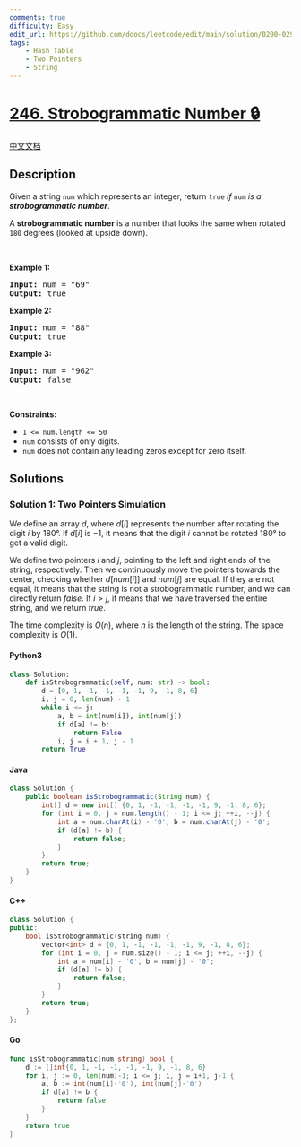 ```yaml
---
comments: true
difficulty: Easy
edit_url: https://github.com/doocs/leetcode/edit/main/solution/0200-0299/0246.Strobogrammatic%20Number/README_EN.md
tags:
    - Hash Table
    - Two Pointers
    - String
---
```


<!-- problem:start -->

# [246. Strobogrammatic Number 🔒](https://leetcode.com/problems/strobogrammatic-number)

[中文文档](/solution/0200-0299/0246.Strobogrammatic%20Number/README.md)

## Description

<!-- description:start -->

<p>Given a string <code>num</code> which represents an integer, return <code>true</code> <em>if</em> <code>num</code> <em>is a <strong>strobogrammatic number</strong></em>.</p>

<p>A <strong>strobogrammatic number</strong> is a number that looks the same when rotated <code>180</code> degrees (looked at upside down).</p>

<p>&nbsp;</p>
<p><strong class="example">Example 1:</strong></p>

<pre>
<strong>Input:</strong> num = &quot;69&quot;
<strong>Output:</strong> true
</pre>

<p><strong class="example">Example 2:</strong></p>

<pre>
<strong>Input:</strong> num = &quot;88&quot;
<strong>Output:</strong> true
</pre>

<p><strong class="example">Example 3:</strong></p>

<pre>
<strong>Input:</strong> num = &quot;962&quot;
<strong>Output:</strong> false
</pre>

<p>&nbsp;</p>
<p><strong>Constraints:</strong></p>

<ul>
	<li><code>1 &lt;= num.length &lt;= 50</code></li>
	<li><code>num</code> consists of only digits.</li>
	<li><code>num</code> does not contain any leading zeros except for zero itself.</li>
</ul>

<!-- description:end -->

## Solutions

<!-- solution:start -->

### Solution 1: Two Pointers Simulation

We define an array $d$, where $d[i]$ represents the number after rotating the digit $i$ by 180°. If $d[i]$ is $-1$, it means that the digit $i$ cannot be rotated 180° to get a valid digit.

We define two pointers $i$ and $j$, pointing to the left and right ends of the string, respectively. Then we continuously move the pointers towards the center, checking whether $d[num[i]]$ and $num[j]$ are equal. If they are not equal, it means that the string is not a strobogrammatic number, and we can directly return $false$. If $i > j$, it means that we have traversed the entire string, and we return $true$.

The time complexity is $O(n)$, where $n$ is the length of the string. The space complexity is $O(1)$.

<!-- tabs:start -->

#### Python3

```python
class Solution:
    def isStrobogrammatic(self, num: str) -> bool:
        d = [0, 1, -1, -1, -1, -1, 9, -1, 8, 6]
        i, j = 0, len(num) - 1
        while i <= j:
            a, b = int(num[i]), int(num[j])
            if d[a] != b:
                return False
            i, j = i + 1, j - 1
        return True
```

#### Java

```java
class Solution {
    public boolean isStrobogrammatic(String num) {
        int[] d = new int[] {0, 1, -1, -1, -1, -1, 9, -1, 8, 6};
        for (int i = 0, j = num.length() - 1; i <= j; ++i, --j) {
            int a = num.charAt(i) - '0', b = num.charAt(j) - '0';
            if (d[a] != b) {
                return false;
            }
        }
        return true;
    }
}
```

#### C++

```cpp
class Solution {
public:
    bool isStrobogrammatic(string num) {
        vector<int> d = {0, 1, -1, -1, -1, -1, 9, -1, 8, 6};
        for (int i = 0, j = num.size() - 1; i <= j; ++i, --j) {
            int a = num[i] - '0', b = num[j] - '0';
            if (d[a] != b) {
                return false;
            }
        }
        return true;
    }
};
```

#### Go

```go
func isStrobogrammatic(num string) bool {
	d := []int{0, 1, -1, -1, -1, -1, 9, -1, 8, 6}
	for i, j := 0, len(num)-1; i <= j; i, j = i+1, j-1 {
		a, b := int(num[i]-'0'), int(num[j]-'0')
		if d[a] != b {
			return false
		}
	}
	return true
}
```

<!-- tabs:end -->

<!-- solution:end -->

<!-- problem:end -->
